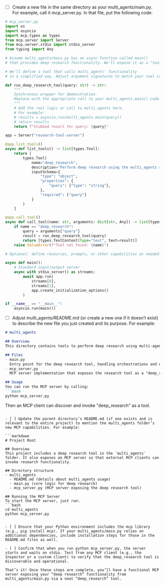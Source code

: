 - [ ] Create a new file in the same directory as your multi_agents/main.py. For example, call it mcp_server.py. In that file, put the following code:

```python
# mcp_server.py
import os
import asyncio
import mcp.types as types
from mcp.server import Server
from mcp.server.stdio import stdio_server
from typing import Any

# Assume multi_agents/main.py has an async function called main() 
# that provides deep research functionality. We'll expose it as a "tool."

# We'll define a tool that calls multi_agents' functionality
# in a simplified way. Adjust argument signatures to match your real code.

def run_deep_research_tool(query: str) -> str:
    """
    Synchronous wrapper for demonstration.
    Replace with the appropriate call to your multi_agents.main() code.
    """
    # Add the real logic or call to multi_agents here.
    # For example:
    # results = asyncio.run(multi_agents.main(query))
    # return results
    return f"Stubbed result for query: {query}"

app = Server("research-tool-server")

@app.list_tools()
async def list_tools() -> list[types.Tool]:
    return [
        types.Tool(
            name="deep_research",
            description="Perform deep research using the multi_agents script",
            inputSchema={
                "type": "object",
                "properties": {
                    "query": {"type": "string"},
                },
                "required": ["query"]
            }
        )
    ]

@app.call_tool()
async def call_tool(name: str, arguments: dict[str, Any]) -> list[types.Content]:
    if name == "deep_research":
        query = arguments["query"]
        result = run_deep_research_tool(query)
        return [types.TextContent(type="text", text=result)]
    raise ValueError(f"Tool not found: {name}")

# Optional: define resources, prompts, or other capabilities as needed.

async def main():
    # Standard input/output server
    async with stdio_server() as streams:
        await app.run(
            streams[0],
            streams[1],
            app.create_initialization_options()
        )

if __name__ == "__main__":
    asyncio.run(main())
```

- [ ] Adjust multi_agents/README.md (or create a new one if it doesn’t exist) to describe the new file you just created and its purpose. For example:

```markdown
# multi_agents

## Overview
This directory contains tools to perform deep research using multi-agent architectures.

## Files
- main.py  
  Entry point for the deep research tool, handling orchestrations and environment loading.  
- mcp_server.py  
  MCP server implementation that exposes the research tool as a "deep_research" tool to external MCP clients.

## Usage
You can run the MCP server by calling:
```bash
python mcp_server.py
```
Then an MCP client can discover and invoke "deep_research" as a tool.
```

- [ ] Update the parent directory’s README.md (if one exists and is relevant to the entire project) to mention the multi_agents folder’s new MCP capabilities. For example:

```markdown
# Project Root

## Overview
This project includes a deep research tool in the `multi_agents` folder. It also exposes an MCP server so that external MCP clients can invoke research functionality.

## Directory structure
- multi_agents
  - README.md (details about multi_agents usage)
  - main.py (core logic for deep research)
  - mcp_server.py (MCP server exposing the deep research tool)

## Running the MCP Server
To start the MCP server, just run:
```bash
cd multi_agents
python mcp_server.py
```

```

- [ ] Ensure that your Python environment includes the mcp library (e.g., pip install mcp). If your multi_agents/main.py relies on additional dependencies, include installation steps for those in the README.md files as well.

- [ ] Confirm that when you run python mcp_server.py, the server starts and waits on stdio. Test from any MCP client (e.g., the Inspector or a custom client) to verify that the deep_research tool is discoverable and operational.

That’s it! Once these steps are complete, you’ll have a functional MCP server exposing your “deep research” functionality from multi_agents/main.py via a neat “deep_research” tool.

